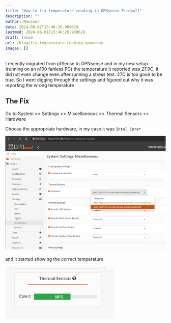 ```yaml
---
title: "How to fix temperature reading in OPNsense Firewall"
description: ""
author: Mansoor
date: 2024-08-01T15:46:29.969619
lastmod: 2024-08-01T15:46:29.969629
draft: false
url: /blog/fix-temperature-reading-opnsense
images: []
---
```

I recently migrated from pfSense to OPNsense and in my new setup (running on an n100 fanless PC)
the temperature it reported was 27.9C, it did not even change even after running a stress test.
27C is too good to be true. So I went digging through the settings and figured out why it was
reporting the wrong temperature

## The Fix

Go to System >> Settings >> Miscellaneous >> Thermal Sensors >> Hardware

Choose the appropriate hardware, in my case it was `Intel Core*`

![Opnsense temp](./opnsense-temp.png)

and it started showing the correct temperature

![temp value](./opnsense-temp-value.png)